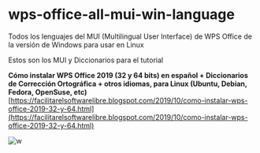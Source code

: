 # wps-office-all-mui-win-language
Todos los lenguajes del MUI (Multilingual User Interface) de WPS Office de la versión de Windows para usar en Linux

Estos son los MUI y Diccionarios para el tutorial 

**Cómo instalar WPS Office 2019 (32 y 64 bits) en español + Diccionarios de Corrección Ortográfica + otros idiomas, para Linux (Ubuntu, Debian, Fedora, OpenSuse, etc)**
[https://facilitarelsoftwarelibre.blogspot.com/2019/10/como-instalar-wps-office-2019-32-y-64.html](https://facilitarelsoftwarelibre.blogspot.com/2019/10/como-instalar-wps-office-2019-32-y-64.html) 




![w](https://github.com/wachin/wps-office-all-mui-win-language/blob/master/imagenes/20200411-194529%20elija%20los%20dem%C3%A1s%20idiomas%20que%20no%20est%C3%A1n%20instalados.png?raw=true  "d")

